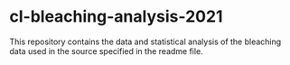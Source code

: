 # cl-bleaching-analysis-2021
This repository contains the data and statistical analysis of the bleaching data used in the source specified in the readme file. 
